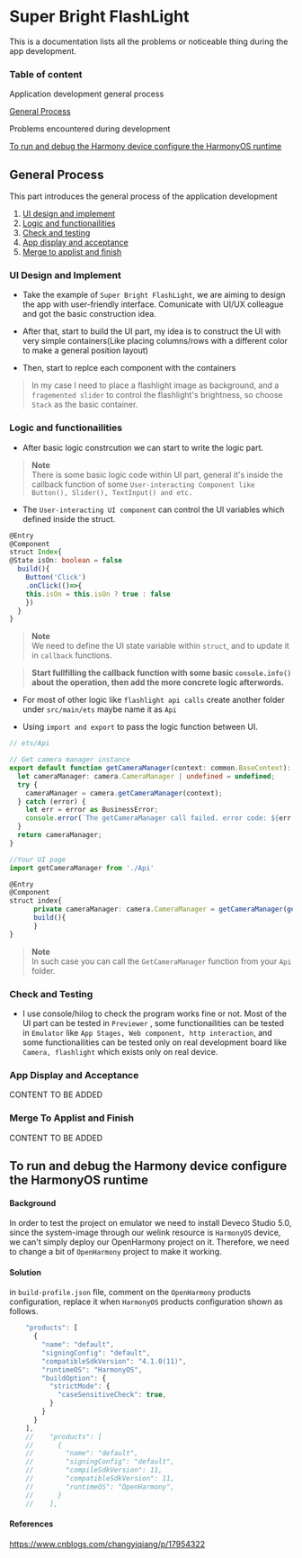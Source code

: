 # Super Bright FlashLight
This is a documentation lists all the problems or noticeable thing during the app development.

### Table of content

Application development general process

[General Process](#general-process)

Problems encountered during development

[To run and debug the Harmony device configure the HarmonyOS runtime](#to-run-and-debug-then-harmony-device-configure-the-harmonyos-runtime)

## General Process
This part introduces the general process of the application development  
1. [UI design and implement](#ui-design-and-implement)
2. [Logic and functionailities](#logic-and-functionailities)
3. [Check and testing](#check-and-testing)
4. [App display and acceptance](#app-display-and-acceptance)
5. [Merge to applist and finish](#merge-to-applist-and-finish)


### UI Design and Implement
 - Take the example of `Super Bright FlashLight`, we are aiming to design the app with user-friendly interface. Comunicate with UI/UX colleague and got the basic construction idea.

- After that, start to build the UI part, 
my idea is to construct the UI with very simple containers(Like placing columns/rows with a different color to make a general position layout)

- Then, start to replce each component with the containers
> In my case I need to place a flashlight image as background, and a `fragemented slider` to control the flashlight's brightness, so choose `Stack` as the basic container.

### Logic and functionailities
- After basic logic constrcution we can start to write the logic part.
> **Note**  
> There is some basic logic code within UI part, general it's inside the callback function of some `User-interacting Component like Button(), Slider(), TextInput() and etc.`

- The `User-interacting UI component` can control the UI variables which defined inside the struct.

```typescript
@Entry
@Component
struct Index{
@State isOn: boolean = false
  build(){
    Button('Click')
    .onClick(()=>{
    this.isOn = this.isOn ? true : false
    })
  }
}
```
>**Note**  
> We need to define the UI state variable within `struct`, and to update it in `callback` functions.  

>**Start fullfilling the callback function with some basic `console.info()` about the operation, then add the more concrete logic afterwords.**


- For most of other logic like `flashlight api calls` create another folder under `src/main/ets` maybe name it as `Api`

- Using `import and export` to pass the logic function between UI.

```typescript
// ets/Api

// Get camera manager instance
export default function getCameraManager(context: common.BaseContext): camera.CameraManager | undefined {
  let cameraManager: camera.CameraManager | undefined = undefined;
  try {
    cameraManager = camera.getCameraManager(context);
  } catch (error) {
    let err = error as BusinessError;
    console.error(`The getCameraManager call failed. error code: ${err.code}`);
  }
  return cameraManager;
}
```

```typescript
//Your UI page
import getCameraManager from './Api'

@Entry
@Component
struct index{
      private cameraManager: camera.CameraManager = getCameraManager(getContext(this)) as camera.CameraManager
      build(){
      }
}
```
> **Note**  
> In such case you can call the `GetCameraManager` function from your `Api` folder.

### Check and Testing
- I use console/hilog to check the program works fine or not. Most of the UI part can be tested in `Previewer`
, some functionailities can be tested in `Emulator` like `App Stages, Web component, http interaction`, and some functionailities can be tested only on real development board like `Camera, flashlight` which exists only on real device.

### App Display and Acceptance

CONTENT TO BE ADDED






### Merge To Applist and Finish

CONTENT TO BE ADDED






## To run and debug the Harmony device configure the HarmonyOS runtime

#### Background
In order to test the project on emulator we need to install Deveco Studio 5.0, since the system-image through our welink resource is `HarmonyOS` device, we can't simply deploy our OpenHarmony project on it.
Therefore, we need to change a bit of `OpenHarmony` project to make it working.

#### Solution
in `build-profile.json` file, comment on the `OpenHarmony` products configuration, replace it when `HarmonyOS` products configuration shown as follows. 
```typescript
    "products": [
      {
        "name": "default",
        "signingConfig": "default",
        "compatibleSdkVersion": "4.1.0(11)",
        "runtimeOS": "HarmonyOS",
        "buildOption": {
          "strictMode": {
            "caseSensitiveCheck": true,
          }
        }
      }
    ],
    //    "products": [
    //      {
    //        "name": "default",
    //        "signingConfig": "default",
    //        "compileSdkVersion": 11,
    //        "compatibleSdkVersion": 11,
    //        "runtimeOS": "OpenHarmony",
    //      }
    //    ],
```

#### References
https://www.cnblogs.com/changyiqiang/p/17954322


